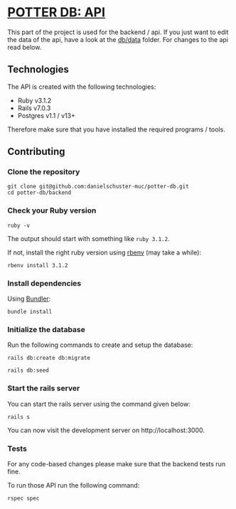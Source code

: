# [POTTER DB: API](https://api.potterdb.com)

This part of the project is used for the backend / api.
If you just want to edit the data of the api, have a look at the [db/data](db/data) folder.
For changes to the api read below.

## Technologies

The API is created with the following technologies:

- Ruby v3.1.2
- Rails v7.0.3
- Postgres v1.1 / v13+

Therefore make sure that you have installed the required programs / tools.

## Contributing

### Clone the repository

```shell
git clone git@github.com:danielschuster-muc/potter-db.git
cd potter-db/backend
```

### Check your Ruby version

```shell
ruby -v
```

The output should start with something like `ruby 3.1.2`.

If not, install the right ruby version using [rbenv](https://github.com/rbenv/rbenv) (may take a while):

```shell
rbenv install 3.1.2
```

### Install dependencies

Using [Bundler](https://github.com/bundler/bundler):

```shell
bundle install
```

### Initialize the database

Run the following commands to create and setup the database:

```shell
rails db:create db:migrate
```

```shell
rails db:seed
```

### Start the rails server

You can start the rails server using the command given below:

```shell
rails s
```

You can now visit the development server on http://localhost:3000.

### Tests

For any code-based changes please make sure that the backend tests run fine.

To run those API run the following command:

```shell
rspec spec
```
